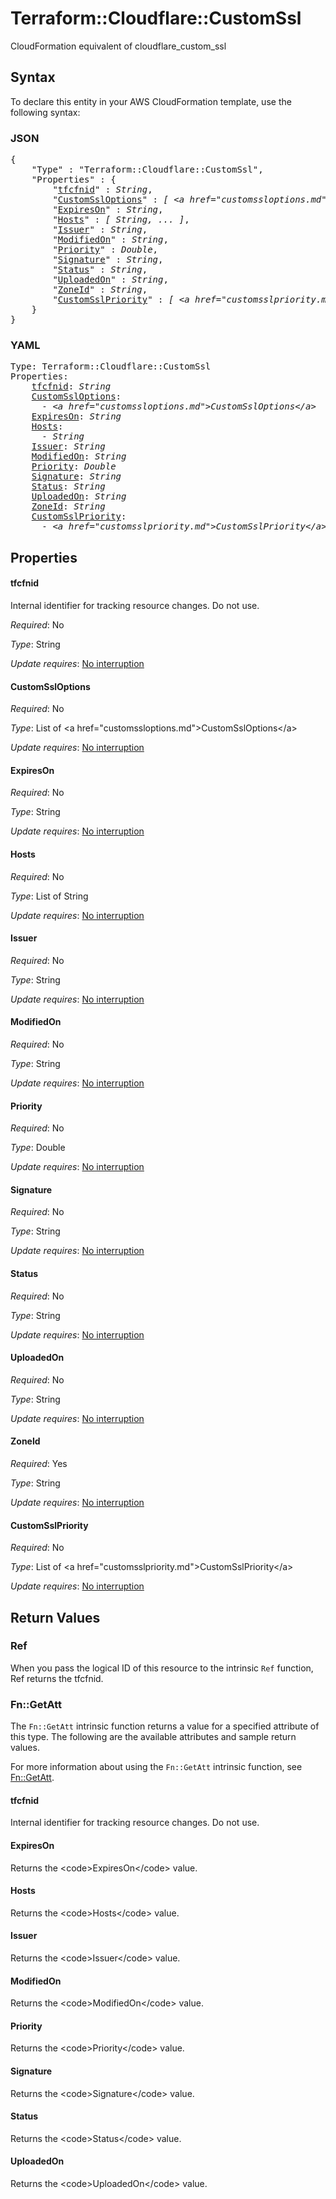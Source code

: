 # Terraform::Cloudflare::CustomSsl

CloudFormation equivalent of cloudflare_custom_ssl

## Syntax

To declare this entity in your AWS CloudFormation template, use the following syntax:

### JSON

<pre>
{
    "Type" : "Terraform::Cloudflare::CustomSsl",
    "Properties" : {
        "<a href="#tfcfnid" title="tfcfnid">tfcfnid</a>" : <i>String</i>,
        "<a href="#customssloptions" title="CustomSslOptions">CustomSslOptions</a>" : <i>[ &lt;a href=&#34;customssloptions.md&#34;&gt;CustomSslOptions&lt;/a&gt;, ... ]</i>,
        "<a href="#expireson" title="ExpiresOn">ExpiresOn</a>" : <i>String</i>,
        "<a href="#hosts" title="Hosts">Hosts</a>" : <i>[ String, ... ]</i>,
        "<a href="#issuer" title="Issuer">Issuer</a>" : <i>String</i>,
        "<a href="#modifiedon" title="ModifiedOn">ModifiedOn</a>" : <i>String</i>,
        "<a href="#priority" title="Priority">Priority</a>" : <i>Double</i>,
        "<a href="#signature" title="Signature">Signature</a>" : <i>String</i>,
        "<a href="#status" title="Status">Status</a>" : <i>String</i>,
        "<a href="#uploadedon" title="UploadedOn">UploadedOn</a>" : <i>String</i>,
        "<a href="#zoneid" title="ZoneId">ZoneId</a>" : <i>String</i>,
        "<a href="#customsslpriority" title="CustomSslPriority">CustomSslPriority</a>" : <i>[ &lt;a href=&#34;customsslpriority.md&#34;&gt;CustomSslPriority&lt;/a&gt;, ... ]</i>
    }
}
</pre>

### YAML

<pre>
Type: Terraform::Cloudflare::CustomSsl
Properties:
    <a href="#tfcfnid" title="tfcfnid">tfcfnid</a>: <i>String</i>
    <a href="#customssloptions" title="CustomSslOptions">CustomSslOptions</a>: <i>
      - &lt;a href=&#34;customssloptions.md&#34;&gt;CustomSslOptions&lt;/a&gt;</i>
    <a href="#expireson" title="ExpiresOn">ExpiresOn</a>: <i>String</i>
    <a href="#hosts" title="Hosts">Hosts</a>: <i>
      - String</i>
    <a href="#issuer" title="Issuer">Issuer</a>: <i>String</i>
    <a href="#modifiedon" title="ModifiedOn">ModifiedOn</a>: <i>String</i>
    <a href="#priority" title="Priority">Priority</a>: <i>Double</i>
    <a href="#signature" title="Signature">Signature</a>: <i>String</i>
    <a href="#status" title="Status">Status</a>: <i>String</i>
    <a href="#uploadedon" title="UploadedOn">UploadedOn</a>: <i>String</i>
    <a href="#zoneid" title="ZoneId">ZoneId</a>: <i>String</i>
    <a href="#customsslpriority" title="CustomSslPriority">CustomSslPriority</a>: <i>
      - &lt;a href=&#34;customsslpriority.md&#34;&gt;CustomSslPriority&lt;/a&gt;</i>
</pre>

## Properties

#### tfcfnid

Internal identifier for tracking resource changes. Do not use.

_Required_: No

_Type_: String

_Update requires_: [No interruption](https://docs.aws.amazon.com/AWSCloudFormation/latest/UserGuide/using-cfn-updating-stacks-update-behaviors.html#update-no-interrupt)

#### CustomSslOptions

_Required_: No

_Type_: List of &lt;a href=&#34;customssloptions.md&#34;&gt;CustomSslOptions&lt;/a&gt;

_Update requires_: [No interruption](https://docs.aws.amazon.com/AWSCloudFormation/latest/UserGuide/using-cfn-updating-stacks-update-behaviors.html#update-no-interrupt)

#### ExpiresOn

_Required_: No

_Type_: String

_Update requires_: [No interruption](https://docs.aws.amazon.com/AWSCloudFormation/latest/UserGuide/using-cfn-updating-stacks-update-behaviors.html#update-no-interrupt)

#### Hosts

_Required_: No

_Type_: List of String

_Update requires_: [No interruption](https://docs.aws.amazon.com/AWSCloudFormation/latest/UserGuide/using-cfn-updating-stacks-update-behaviors.html#update-no-interrupt)

#### Issuer

_Required_: No

_Type_: String

_Update requires_: [No interruption](https://docs.aws.amazon.com/AWSCloudFormation/latest/UserGuide/using-cfn-updating-stacks-update-behaviors.html#update-no-interrupt)

#### ModifiedOn

_Required_: No

_Type_: String

_Update requires_: [No interruption](https://docs.aws.amazon.com/AWSCloudFormation/latest/UserGuide/using-cfn-updating-stacks-update-behaviors.html#update-no-interrupt)

#### Priority

_Required_: No

_Type_: Double

_Update requires_: [No interruption](https://docs.aws.amazon.com/AWSCloudFormation/latest/UserGuide/using-cfn-updating-stacks-update-behaviors.html#update-no-interrupt)

#### Signature

_Required_: No

_Type_: String

_Update requires_: [No interruption](https://docs.aws.amazon.com/AWSCloudFormation/latest/UserGuide/using-cfn-updating-stacks-update-behaviors.html#update-no-interrupt)

#### Status

_Required_: No

_Type_: String

_Update requires_: [No interruption](https://docs.aws.amazon.com/AWSCloudFormation/latest/UserGuide/using-cfn-updating-stacks-update-behaviors.html#update-no-interrupt)

#### UploadedOn

_Required_: No

_Type_: String

_Update requires_: [No interruption](https://docs.aws.amazon.com/AWSCloudFormation/latest/UserGuide/using-cfn-updating-stacks-update-behaviors.html#update-no-interrupt)

#### ZoneId

_Required_: Yes

_Type_: String

_Update requires_: [No interruption](https://docs.aws.amazon.com/AWSCloudFormation/latest/UserGuide/using-cfn-updating-stacks-update-behaviors.html#update-no-interrupt)

#### CustomSslPriority

_Required_: No

_Type_: List of &lt;a href=&#34;customsslpriority.md&#34;&gt;CustomSslPriority&lt;/a&gt;

_Update requires_: [No interruption](https://docs.aws.amazon.com/AWSCloudFormation/latest/UserGuide/using-cfn-updating-stacks-update-behaviors.html#update-no-interrupt)

## Return Values

### Ref

When you pass the logical ID of this resource to the intrinsic `Ref` function, Ref returns the tfcfnid.

### Fn::GetAtt

The `Fn::GetAtt` intrinsic function returns a value for a specified attribute of this type. The following are the available attributes and sample return values.

For more information about using the `Fn::GetAtt` intrinsic function, see [Fn::GetAtt](https://docs.aws.amazon.com/AWSCloudFormation/latest/UserGuide/intrinsic-function-reference-getatt.html).

#### tfcfnid

Internal identifier for tracking resource changes. Do not use.

#### ExpiresOn

Returns the &lt;code&gt;ExpiresOn&lt;/code&gt; value.

#### Hosts

Returns the &lt;code&gt;Hosts&lt;/code&gt; value.

#### Issuer

Returns the &lt;code&gt;Issuer&lt;/code&gt; value.

#### ModifiedOn

Returns the &lt;code&gt;ModifiedOn&lt;/code&gt; value.

#### Priority

Returns the &lt;code&gt;Priority&lt;/code&gt; value.

#### Signature

Returns the &lt;code&gt;Signature&lt;/code&gt; value.

#### Status

Returns the &lt;code&gt;Status&lt;/code&gt; value.

#### UploadedOn

Returns the &lt;code&gt;UploadedOn&lt;/code&gt; value.

